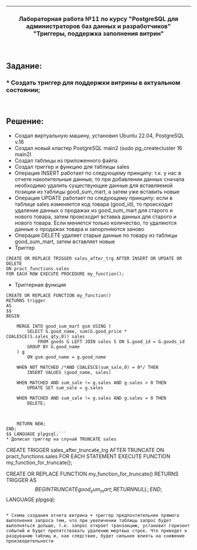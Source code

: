 | **<br/>Лабораторная работа №11 по курсу "PostgreSQL для администраторов баз данных и разработчиков"<br/>"Триггеры, поддержка заполнения витрин"<br/>**|
|---|

<br/>

## Задание:
### * Создать триггер для поддержки витрины в актуальном состоянии;


<br/>

## Решение:

* Создал виртуальную машину, установил Ubuntu 22.04, PostgreSQL v.16
* Создал новый кластер PostgreSQL main2 (sudo pg_createcluster 16 main2)
* Создал таблицы из приложенного файла
* Создал триггер и функцию для таблицы sales
* Операция INSERT работает по следующему принципу: т.к. у нас в отчете накопительные данные, то при добавлении данных сначала необходимо удалить существующие данные для вставляемой позиции из таблицы good_sum_mart, а затем уже вставить новые
* Операция UPDATE работает по следующему принципу: если в таблице sales изменяется код товара (good_id), то происходит удаление данных о продажах из good_sum_mart для старого и нового товара, затем происходит вставка данных для старого и нового товара. Если меняется только количество, то удаляются данные о продажах товара и запорлняются заново
* Операция DELETE удаляет старые данные по товару из таблицы good_sum_mart, затем вставляет новые
* Триггер
```
CREATE OR REPLACE TRIGGER sales_after_trg AFTER INSERT OR UPDATE OR DELETE
ON pract_functions.sales
FOR EACH ROW EXECUTE PROCEDURE my_function();
```
* Триггерная функция
```
CREATE OR REPLACE FUNCTION my_function()
RETURNS trigger
AS
$$
BEGIN

	MERGE INTO good_sum_mart gsm USING (
		SELECT G.good_name, sum(G.good_price * COALESCE(S.sales_qty,0)) sales
			FROM goods G LEFT JOIN sales S ON S.good_id = G.goods_id
		GROUP BY G.good_name
	) g
		ON gsm.good_name = g.good_name
	
    WHEN NOT MATCHED /*AND COALESCE(sum_sale,0) = 0*/ THEN 
		INSERT VALUES (good_name, sales)
		
    WHEN MATCHED AND sum_sale != g.sales AND g.sales > 0 THEN
	    UPDATE SET sum_sale = g.sales
		
	WHEN MATCHED AND sum_sale != g.sales AND g.sales = 0 THEN
		DELETE; 
	
    
    
	RETURN NEW;
END;
$$ LANGUAGE plpgsql;```
* Дописал триггер на случай TRUNCATE sales
```
CREATE TRIGGER sales_after_truncate_trg
AFTER TRUNCATE ON pract_functions.sales
FOR EACH STATEMENT
EXECUTE FUNCTION my_function_for_truncate();


CREATE OR REPLACE FUNCTION my_function_for_truncate()
RETURNS TRIGGER AS
$$
BEGIN
    TRUNCATE good_sum_mart;
    RETURN NULL;
END;
$$
LANGUAGE plpgsql;

```

* Схема создания отчета витрина + триггер предпочтительнее прямого выполнения запроса тем, что при увеличении таблицы запрос будет выполняться дольше, т.е. запрос откроет транзакцию, установит горизонт событий и будет препятствовать удалению мертвых строк. Что приведет к раздуванию таблиц и, как следствие, будет сильнее влиять на снижение производительности